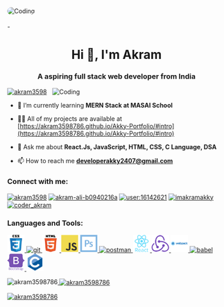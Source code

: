 

<img align="center" width="100%" height="300px" style="border-radius: 12px" src="https://miro.medium.com/max/1838/0*FGD6BUzzZs1VJLuY.gif" alt="Coding"> 
<h6 width="100%" >-</h5>

<h1 align="center">Hi 👋, I'm Akram</h1>
<h3 align="center">A aspiring full stack web developer from India</h3>
 <img align="right" width="400" src="https://c.tenor.com/2uyENRmiUt0AAAAC/coding.gif" alt="Coding">

<p align="left"> <a href="https://twitter.com/akram3598" target="blank"><img src="https://img.shields.io/twitter/follow/akram3598?logo=twitter&style=for-the-badge" alt="akram3598" /></a> </p>

- 🌱 I’m currently learning **MERN Stack at MASAI School**

- 👨‍💻 All of my projects are available at [https://akram3598786.github.io/Akky-Portfolio/#intro](https://akram3598786.github.io/Akky-Portfolio/#intro)

- 💬 Ask me about **React.Js, JavaScript, HTML, CSS, C Language, DSA**

- 📫 How to reach me **developerakky2407@gmail.com**

<h3 align="left">Connect with me:</h3>
<p align="left">
<a href="https://twitter.com/akram3598" target="blank"><img align="center" src="https://raw.githubusercontent.com/rahuldkjain/github-profile-readme-generator/master/src/images/icons/Social/twitter.svg" alt="akram3598" height="30" width="40" /></a>
<a href="https://linkedin.com/in/akram-ali-b0940216a" target="blank"><img align="center" src="https://raw.githubusercontent.com/rahuldkjain/github-profile-readme-generator/master/src/images/icons/Social/linked-in-alt.svg" alt="akram-ali-b0940216a" height="30" width="40" /></a>
<a href="https://stackoverflow.com/users/user:16142621" target="blank"><img align="center" src="https://raw.githubusercontent.com/rahuldkjain/github-profile-readme-generator/master/src/images/icons/Social/stack-overflow.svg" alt="user:16142621" height="30" width="40" /></a>
<a href="https://instagram.com/imakramakky" target="blank"><img align="center" src="https://raw.githubusercontent.com/rahuldkjain/github-profile-readme-generator/master/src/images/icons/Social/instagram.svg" alt="imakramakky" height="30" width="40" /></a>
<a href="https://www.leetcode.com/coder_akram" target="blank"><img align="center" src="https://raw.githubusercontent.com/rahuldkjain/github-profile-readme-generator/master/src/images/icons/Social/leet-code.svg" alt="coder_akram" height="30" width="40" /></a>
</p>

<h3 align="left">Languages and Tools:</h3>
<p align="left">  </a> <a href="https://www.w3schools.com/css/" target="_blank" rel="noreferrer"> <img src="https://raw.githubusercontent.com/devicons/devicon/master/icons/css3/css3-original-wordmark.svg" alt="css3" width="40" height="40"/> </a> <a href="https://git-scm.com/" target="_blank" rel="noreferrer"> <img src="https://www.vectorlogo.zone/logos/git-scm/git-scm-icon.svg" alt="git" width="40" height="40"/> </a> <a href="https://www.w3.org/html/" target="_blank" rel="noreferrer"> <img src="https://raw.githubusercontent.com/devicons/devicon/master/icons/html5/html5-original-wordmark.svg" alt="html5" width="40" height="40"/> </a> <a href="https://developer.mozilla.org/en-US/docs/Web/JavaScript" target="_blank" rel="noreferrer"> <img src="https://raw.githubusercontent.com/devicons/devicon/master/icons/javascript/javascript-original.svg" alt="javascript" width="40" height="40"/> </a> <a href="https://www.photoshop.com/en" target="_blank" rel="noreferrer"> <img src="https://raw.githubusercontent.com/devicons/devicon/master/icons/photoshop/photoshop-line.svg" alt="photoshop" width="40" height="40"/> </a> <a href="https://postman.com" target="_blank" rel="noreferrer"> <img src="https://www.vectorlogo.zone/logos/getpostman/getpostman-icon.svg" alt="postman" width="40" height="40"/> </a> <a href="https://reactjs.org/" target="_blank" rel="noreferrer"> <img src="https://raw.githubusercontent.com/devicons/devicon/master/icons/react/react-original-wordmark.svg" alt="react" width="40" height="40"/> </a> <a href="https://redux.js.org" target="_blank" rel="noreferrer"> <img src="https://raw.githubusercontent.com/devicons/devicon/master/icons/redux/redux-original.svg" alt="redux" width="40" height="40"/> </a> <a href="https://webpack.js.org" target="_blank" rel="noreferrer"> <img src="https://raw.githubusercontent.com/devicons/devicon/d00d0969292a6569d45b06d3f350f463a0107b0d/icons/webpack/webpack-original-wordmark.svg" alt="webpack" width="40" height="40"/> </a> <a href="https://babeljs.io/" target="_blank" rel="noreferrer"> <img src="https://www.vectorlogo.zone/logos/babeljs/babeljs-icon.svg" alt="babel" width="40" height="40"/> </a> <a href="https://getbootstrap.com" target="_blank" rel="noreferrer"> <img src="https://raw.githubusercontent.com/devicons/devicon/master/icons/bootstrap/bootstrap-plain-wordmark.svg" alt="bootstrap" width="40" height="40"/> </a> <a href="https://www.cprogramming.com/" target="_blank" rel="noreferrer"> <img src="https://raw.githubusercontent.com/devicons/devicon/master/icons/c/c-original.svg" alt="c" width="40" height="40"/> </p>

<p><img align="left" src="https://github-readme-stats.vercel.app/api/top-langs?username=akram3598786&show_icons=true&locale=en&layout=compact" alt="akram3598786" /></p>

<p>&nbsp;<img align="center" src="https://github-readme-stats.vercel.app/api?username=akram3598786&show_icons=true&locale=en" alt="akram3598786" /></p>

<p><img align="center" src="https://github-readme-streak-stats.herokuapp.com/?user=akram3598786&" alt="akram3598786" /></p>
